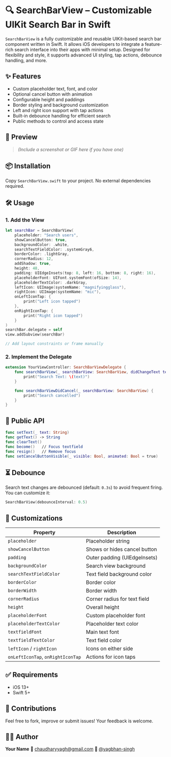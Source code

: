 # 🔍 SearchBarView – Customizable UIKit Search Bar in Swift

`SearchBarView` is a fully customizable and reusable UIKit-based search bar component written in Swift. It allows iOS developers to integrate a feature-rich search interface into their apps with minimal setup. Designed for flexibility and style, it supports advanced UI styling, tap actions, debounce handling, and more.

## ✨ Features

* Custom placeholder text, font, and color
* Optional cancel button with animation
* Configurable height and paddings
* Border styling and background customization
* Left and right icon support with tap actions
* Built-in debounce handling for efficient search
* Public methods to control and access state

## 📸 Preview

> *(Include a screenshot or GIF here if you have one)*

## 📦 Installation

Copy `SearchBarView.swift` to your project. No external dependencies required.

## 🛠️ Usage

### 1. Add the View

```swift
let searchBar = SearchBarView(
    placeholder: "Search users",
    showCancelButton: true,
    backgroundColor: .white,
    searchTextFieldColor: .systemGray6,
    borderColor: .lightGray,
    cornerRadius: 12,
    addShadow: true,
    height: 48,
    padding: UIEdgeInsets(top: 8, left: 16, bottom: 8, right: 16),
    placeholderFont: UIFont.systemFont(ofSize: 14),
    placeholderTextColor: .darkGray,
    leftIcon: UIImage(systemName: "magnifyingglass"),
    rightIcon: UIImage(systemName: "mic"),
    onLeftIconTap: {
        print("Left icon tapped")
    },
    onRightIconTap: {
        print("Right icon tapped")
    }
)
searchBar.delegate = self
view.addSubview(searchBar)

// Add layout constraints or frame manually
```

### 2. Implement the Delegate

```swift
extension YourViewController: SearchBarViewDelegate {
    func searchBarView(_ searchBarView: SearchBarView, didChangeText text: String) {
        print("Search Text: \(text)")
    }

    func searchBarViewDidCancel(_ searchBarView: SearchBarView) {
        print("Search cancelled")
    }
}
```

## 🔧 Public API

```swift
func setText(_ text: String)
func getText() -> String
func clearText()
func become()   // Focus textfield
func resign()   // Remove focus
func setCancelButtonVisible(_ visible: Bool, animated: Bool = true)
```

## ⏳ Debounce

Search text changes are debounced (default: `0.3s`) to avoid frequent firing. You can customize it:

```swift
SearchBarView(debounceInterval: 0.5)
```

## 📌 Customizations

| Property                          | Description                  |
| --------------------------------- | ---------------------------- |
| `placeholder`                     | Placeholder string           |
| `showCancelButton`                | Shows or hides cancel button |
| `padding`                         | Outer padding (UIEdgeInsets) |
| `backgroundColor`                 | Search view background       |
| `searchTextFieldColor`            | Text field background color  |
| `borderColor`                     | Border color                 |
| `borderWidth`                     | Border width                 |
| `cornerRadius`                    | Corner radius for text field |
| `height`                          | Overall height               |
| `placeholderFont`                 | Custom placeholder font      |
| `placeholderTextColor`            | Placeholder text color       |
| `textfieldFont`                   | Main text font               |
| `textfieldTextColor`              | Text field color             |
| `leftIcon` / `rightIcon`          | Icons on either side         |
| `onLeftIconTap`, `onRightIconTap` | Actions for icon taps        |

## ✅ Requirements

* iOS 13+
* Swift 5+

## 🤜 Contributions

Feel free to fork, improve or submit issues! Your feedback is welcome.

## 🧑‍💻 Author

**Your Name**
📧 [chaudharyyagh@gmail.com](mailto:chaudharyyagh@gmail.com)
🔗 [@yagbhan-singh](https://www.linkedin.com/in/yagbhan-singh/)
